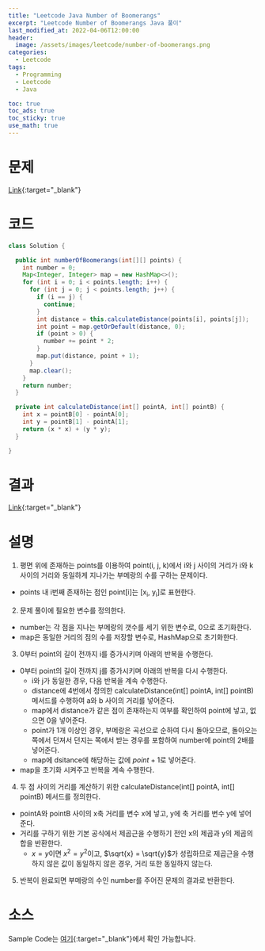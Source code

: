 ```yaml
---
title: "Leetcode Java Number of Boomerangs"
excerpt: "Leetcode Number of Boomerangs Java 풀이"
last_modified_at: 2022-04-06T12:00:00
header:
  image: /assets/images/leetcode/number-of-boomerangs.png
categories:
  - Leetcode
tags:
  - Programming
  - Leetcode
  - Java

toc: true
toc_ads: true
toc_sticky: true
use_math: true
---
```

# 문제
[Link](https://leetcode.com/problems/number-of-boomerangs/){:target="_blank"}

# 코드
```java
class Solution {

  public int numberOfBoomerangs(int[][] points) {
    int number = 0;
    Map<Integer, Integer> map = new HashMap<>();
    for (int i = 0; i < points.length; i++) {
      for (int j = 0; j < points.length; j++) {
        if (i == j) {
          continue;
        }
        int distance = this.calculateDistance(points[i], points[j]);
        int point = map.getOrDefault(distance, 0);
        if (point > 0) {
          number += point * 2;
        }
        map.put(distance, point + 1);
      }
      map.clear();
    }
    return number;
  }

  private int calculateDistance(int[] pointA, int[] pointB) {
    int x = pointB[0] - pointA[0];
    int y = pointB[1] - pointA[1];
    return (x * x) + (y * y);
  }

}
```

# 결과
[Link](https://leetcode.com/submissions/detail/674759531/){:target="_blank"}

# 설명
1. 평면 위에 존재하는 points를 이용하여 point(i, j, k)에서 i와 j 사이의 거리가 i와 k 사이의 거리와 동일하게 지나가는 부메랑의 수를 구하는 문제이다.
- points 내 i번째 존재하는 점인 point[i]는 [x<sub>i</sub>, y<sub>i</sub>]로 표현한다.

2. 문제 풀이에 필요한 변수를 정의한다.
- number는 각 점을 지나는 부메랑의 갯수를 세기 위한 변수로, 0으로 초기화한다.
- map은 동일한 거리의 점의 수를 저장할 변수로, HashMap으로 초기화한다.

3. 0부터 point의 길이 전까지 i를 증가시키며 아래의 반복을 수행한다.
- 0부터 point의 길이 전까지 j를 증가시키며 아래의 반복을 다시 수행한다.
  - i와 j가 동일한 경우, 다음 반복을 계속 수행한다.
  - distance에 4번에서 정의한 calculateDistance(int[] pointA, int[] pointB) 메서드를 수행하여 a와 b 사이의 거리를 넣어준다.
  - map에서 distance가 같은 점이 존재하는지 여부를 확인하여 point에 넣고, 없으면 0을 넣어준다.
  - point가 1개 이상인 경우, 부메랑은 곡선으로 순하여 다시 돌아오므로, 돌아오는 쪽에서 던져서 던지는 쪽에서 받는 경우를 포함하여 number에 point의 2배를 넣어준다.
  - map에 dsitance에 해당하는 값에 $point + 1$로 넣어준다.
- map을 초기화 시켜주고 반복을 계속 수행한다.

4. 두 점 사이의 거리를 계산하기 위한 calculateDistance(int[] pointA, int[] pointB) 메서드를 정의한다.
- pointA와 pointB 사이의 x축 거리를 변수 x에 넣고, y에 축 거리를 변수 y에 넣어준다.
- 거리를 구하기 위한 기본 공식에서 제곱근을 수행하기 전인 x의 제곱과 y의 제곱의 합을 반환한다.
  - $x = y$이면 $x^2 = y^2$이고, $\sqrt{x} = \sqrt{y}$가 성립하므로 제곱근을 수행하지 않은 값이 동일하지 않은 경우, 거리 또한 동일하지 않는다.

5. 반복이 완료되면 부메랑의 수인 number를 주어진 문제의 결과로 반환한다.

# 소스
Sample Code는 [여기](https://github.com/GracefulSoul/leetcode/blob/master/src/main/java/gracefulsoul/problems/NumberOfBoomerangs.java){:target="_blank"}에서 확인 가능합니다.